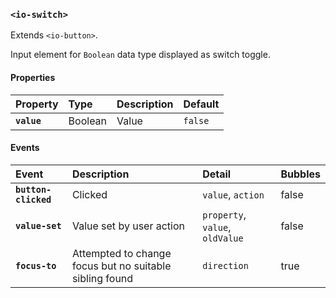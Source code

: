 ### `<io-switch>` ###

Extends `<io-button>`.

Input element for `Boolean` data type displayed as switch toggle.

#### Properties ####

| Property | Type | Description | Default |
|:---------|:-----|:------------|:--------|
| **`value`** | Boolean | Value | `false` |

#### Events ####

| Event | Description | Detail | Bubbles |
|:------|:------------|:-------|:--------|
| **`button-clicked`** | Clicked | `value`, `action` | false |
| **`value-set`** | Value set by user action | `property`, `value`, `oldValue` | false |
| **`focus-to`** | Attempted to change focus but no suitable sibling found | `direction` | true |
